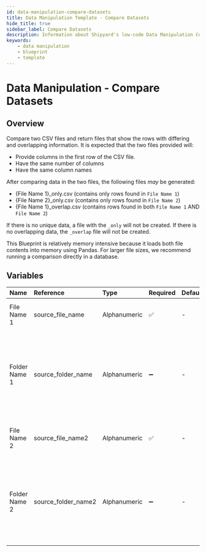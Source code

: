 ```yaml
---
id: data-manipulation-compare-datasets
title: Data Manipulation Template - Compare Datasets
hide_title: true
sidebar_label: Compare Datasets
description: Information about Shipyard's low-code Data Manipulation Compare Datasets blueprint. Compare two CSV files and return files that show the rows with unique and overlapping information.
keywords:
    - data manipulation
    - blueprint
    - template
---
```


# Data Manipulation - Compare Datasets

## Overview

Compare two CSV files and return files that show the rows with differing and overlapping information. It is expected that the two files provided will:
- Provide columns in the first row of the CSV file.
- Have the same number of columns
- Have the same column names

After comparing data in the two files, the following files _may_ be generated:
- {File Name 1}_only.csv (contains only rows found in `File Name 1`)
- {File Name 2}_only.csv (contains only rows found in `File Name 2`)
- {File Name 1}_overlap.csv (contains rows found in both `File Name 1` AND `File Name 2`)

If there is no unique data, a file with the `_only` will not be created. If there is no overlapping data, the `_overlap` file will not be created.

This Blueprint is relatively memory intensive because it loads both file contents into memory using Pandas. For larger file sizes, we recommend running a comparison directly in a database.



## Variables

| Name | Reference | Type | Required | Default | Options | Description |
|:---|:---|:---|:---|:---|:---|:---|
| File Name 1 | source_file_name | Alphanumeric | :white_check_mark: | - | - | Name of the target file on Shipyard. |
| Folder Name 1 | source_folder_name | Alphanumeric | :heavy_minus_sign: | - | - | Name of the local folder on Shipyard where the target file lives. If left blank, will look in the home directory. |
| File Name 2 | source_file_name2 | Alphanumeric | :white_check_mark: | - | - | Name of the 2nd target file on Shipyard. |
| Folder Name 2 | source_folder_name2 | Alphanumeric | :heavy_minus_sign: | - | - | Name of the local folder on Shipyard where the target file lives. If left blank, will look in the home directory. |


